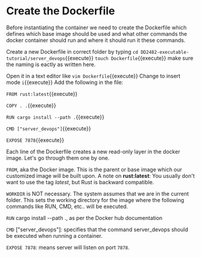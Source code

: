 # Create the Dockerfile

Before instantiating the container we need to create the Dockerfile which defines which base image should be used and what other commands the docker container should run and where it should run it these commands.

Create a new Dockerfile in correct folder by typing
`cd DD2482-executable-tutorial/server_devops`{{execute}}
 `touch Dockerfile`{{execute}} make sure the naming is eactly as written here.

Open it in a text editor like `vim Dockerfile`{{execute}}
Change to insert mode `i`{{execute}}
Add the following in the file:

`FROM rust:latest`{{execute}}

`COPY . .`{{execute}}

`RUN cargo install --path .`{{execute}}

`CMD ["server_devops"]`{{execute}}

`EXPOSE 7878`{{execute}}


Each line of the Dockerfile creates a new read-only layer in the docker image. Let's go through them one by one.

`FROM`, aka the Docker image. This is the parent or base image which our customized image will be built upon.
A note on **rust:latest**: You usually don't want to use the tag *latest*, but Rust is backward compatible.

`WORKDIR` is NOT necessary. The system assumes that we are in the current folder.  This sets the working directory for the image where the following commands like RUN, CMD, etc.. will be executed.

`RUN` cargo install --path ., as per the Docker hub documentation

`CMD` ["server_devops"]: specifies that the command server_devops should be executed when running a container. 

`EXPOSE 7878`: means server will listen on port `7878`.

